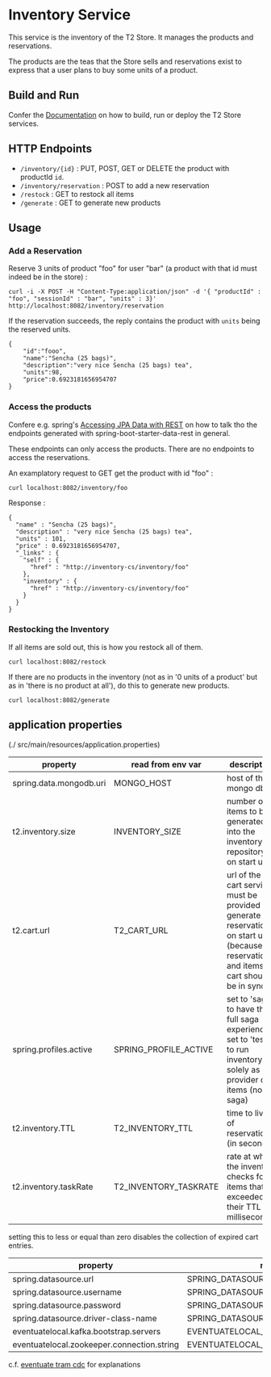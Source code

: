 # Inventory Service

This service is the inventory of the T2 Store. 
It manages the products and reservations.

The products are the teas that the Store sells and reservations exist to express that a user plans to buy some units of a product.


## Build and Run

Confer the [Documentation](https://t2-documentation.readthedocs.io/en/latest/guides/kube.html) on how to build, run or deploy the T2 Store services.


## HTTP Endpoints

* ``/inventory/{id}`` : PUT, POST, GET or DELETE the product with productId ``id``.
* ``/inventory/reservation`` : POST to add a new reservation
* ``/restock`` : GET to restock all items
* ``/generate`` : GET to generate new products


## Usage

### Add a Reservation

Reserve 3 units of product "foo" for user "bar" (a product with that id must indeed be in the store) : 
```
curl -i -X POST -H "Content-Type:application/json" -d '{ "productId" : "foo", "sessionId" : "bar", "units" : 3}' http://localhost:8082/inventory/reservation
```

If the reservation succeeds, the reply contains the product with ``units`` being the reserved units.
```
{
    "id":"fooo",
    "name":"Sencha (25 bags)",
    "description":"very nice Sencha (25 bags) tea",
    "units":98,
    "price":0.6923181656954707
}
```


### Access the products

Confere e.g. spring's [Accessing JPA Data with REST](https://spring.io/guides/gs/accessing-data-rest/) on how to talk tho the endpoints generated with spring-boot-starter-data-rest in general.

These endpoints can only access the products. 
There are no endpoints to access the reservations. 

An examplatory request to GET get the product with id "foo" : 
```
curl localhost:8082/inventory/foo
```
Response : 
```
{
  "name" : "Sencha (25 bags)",
  "description" : "very nice Sencha (25 bags) tea",
  "units" : 101,
  "price" : 0.6923181656954707,
  "_links" : {
    "self" : {
      "href" : "http://inventory-cs/inventory/foo"
    },
    "inventory" : {
      "href" : "http://inventory-cs/inventory/foo"
    }
  }
}

```

### Restocking the Inventory

If all items are sold out, this is how you restock all of them. 
```
curl localhost:8082/restock
```

If there are no products in the inventory (not as in '0 units of a product' but as in 'there is no product at all'), do this to generate new products.
```
curl localhost:8082/generate
```



## application properties
(./ src/main/resources/application.properties)

property | read from env var | description |
-------- | ----------------- | ----------- | 
spring.data.mongodb.uri | MONGO_HOST | host of the mongo db
t2.inventory.size | INVENTORY_SIZE | number of items to be generated into the inventory repository on start up  
t2.cart.url | T2_CART_URL | url of the cart service. must be provided to generate reservations on start up (because reservations and items in cart should be in sync)
spring.profiles.active | SPRING_PROFILE_ACTIVE | set to 'saga' to have the full saga experience. set to 'test' to run inventory solely as provider of items (no saga)
t2.inventory.TTL |  T2_INVENTORY_TTL | time to live of reservations (in seconds)
t2.inventory.taskRate | T2_INVENTORY_TASKRATE | rate at which the inventory checks for items that exceeded their TTL (in milliseconds)
setting this to less or equal than zero disables the collection of expired cart entries.

property | read from env var | description |
-------- | ----------------- | ----------- |
spring.datasource.url | SPRING_DATASOURCE_URL |
spring.datasource.username | SPRING_DATASOURCE_USERNAME |
spring.datasource.password | SPRING_DATASOURCE_PASSWORD |
spring.datasource.driver-class-name | SPRING_DATASOURCE_DRIVER_CLASS_NAME |
eventuatelocal.kafka.bootstrap.servers | EVENTUATELOCAL_KAFKA_BOOTSTRAP_SERVERS |
eventuatelocal.zookeeper.connection.string | EVENTUATELOCAL_ZOOKEEPER_CONNECTION_STRING |

c.f. [eventuate tram cdc](https://eventuate.io/docs/manual/eventuate-tram/latest/getting-started-eventuate-tram.html) for explanations


